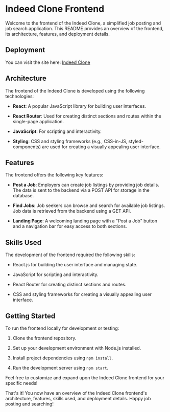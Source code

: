 # Indeed Clone Frontend

Welcome to the frontend of the Indeed Clone, a simplified job posting and job search application. This README provides an overview of the frontend, its architecture, features, and deployment details.

## Deployment

You can visit the site here: [Indeed Clone](https://newindeed.netlify.app/)

## Architecture

The frontend of the Indeed Clone is developed using the following technologies:

- **React**: A popular JavaScript library for building user interfaces.

- **React Router**: Used for creating distinct sections and routes within the single-page application.

- **JavaScript**: For scripting and interactivity.

- **Styling**: CSS and styling frameworks (e.g., CSS-in-JS, styled-components) are used for creating a visually appealing user interface.

## Features

The frontend offers the following key features:

- **Post a Job**: Employers can create job listings by providing job details. The data is sent to the backend via a POST API for storage in the database.

- **Find Jobs**: Job seekers can browse and search for available job listings. Job data is retrieved from the backend using a GET API.

- **Landing Page**: A welcoming landing page with a "Post a Job" button and a navigation bar for easy access to both sections.

## Skills Used

The development of the frontend required the following skills:

- React.js for building the user interface and managing state.

- JavaScript for scripting and interactivity.

- React Router for creating distinct sections and routes.

- CSS and styling frameworks for creating a visually appealing user interface.

## Getting Started

To run the frontend locally for development or testing:

1. Clone the frontend repository.

2. Set up your development environment with Node.js installed.

3. Install project dependencies using `npm install`.

4. Run the development server using `npm start`.

Feel free to customize and expand upon the Indeed Clone frontend for your specific needs!

That's it! You now have an overview of the Indeed Clone frontend's architecture, features, skills used, and deployment details. Happy job posting and searching!
